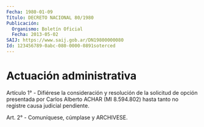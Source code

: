 ```yaml
---
Fecha: 1980-01-09
Título: DECRETO NACIONAL 80/1980
Publicación:
  Organismo: Boletín Oficial
  Fecha: 2013-05-02
SAIJ: https://www.saij.gob.ar/DN19800000080
Id: 123456789-0abc-080-0000-0891soterced
---
```

# Actuación administrativa

<a id="1"></a>
Artículo 1° - Difiérese la consideración y resolución de la solicitud de opción presentada por Carlos Alberto ACHAR (MI 8.594.802) hasta tanto no registre causa judicial pendiente.

<a id="2"></a>
Art. 2° - Comuníquese, cúmplase y ARCHIVESE.